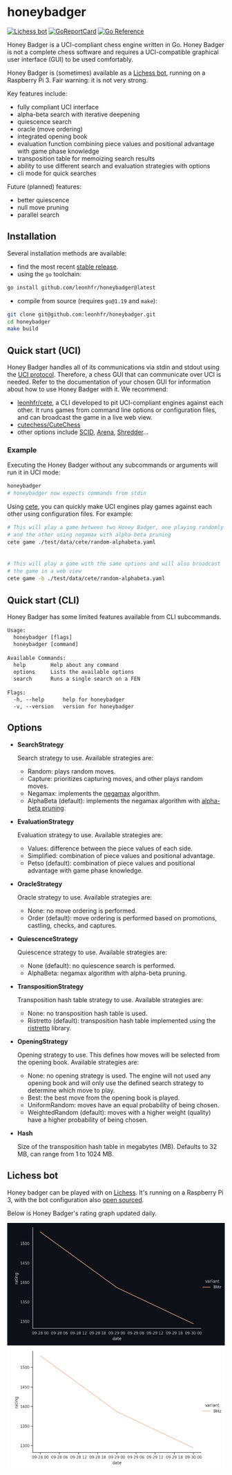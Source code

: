 # honeybadger

[![Lichess bot](https://img.shields.io/endpoint?style=flat&url=https%3A%2F%2Fpeppy-khapse-155e06.netlify.app%2F.netlify%2Ffunctions%2Fshield)](https://lichess.org/?user=honeybadger-bot#friend) [![GoReportCard](https://goreportcard.com/badge/github.com/leonhfr/honeybadger)](https://goreportcard.com/report/github.com/leonhfr/honeybadger) [![Go Reference](https://pkg.go.dev/badge/github.com/leonhfr/honeybadger.svg)](https://pkg.go.dev/github.com/leonhfr/honeybadger)

Honey Badger is a UCI-compliant chess engine written in Go. Honey Badger is not a complete chess software and requires a UCI-compatible graphical user interface (GUI) to be used comfortably.

Honey Badger is (sometimes) available as a [Lichess bot](https://lichess.org/?user=honeybadger-bot#friend), running on a Raspberry Pi 3. Fair warning: it is not very strong.

Key features include:

- fully compliant UCI interface
- alpha-beta search with iterative deepening
- quiescence search
- oracle (move ordering)
- integrated opening book
- evaluation function combining piece values and positional advantage with game phase knowledge
- transposition table for memoizing search results
- ability to use different search and evaluation strategies with options
- cli mode for quick searches

Future (planned) features:

- better quiescence
- null move pruning
- parallel search

## Installation

Several installation methods are available:

- find the most recent [stable release](https://github.com/leonhfr/honeybadger/releases).
- using the `go` toolchain:

```sh
go install github.com/leonhfr/honeybadger@latest
```

- compile from source (requires `go@1.19` and `make`):

```sh
git clone git@github.com:leonhfr/honeybadger.git
cd honeybadger
make build
```

## Quick start (UCI)

Honey Badger handles all of its communications via stdin and stdout using the [UCI protocol](https://backscattering.de/chess/uci/). Therefore, a chess GUI that can communicate over UCI is needed. Refer to the documentation of your chosen GUI for information about how to use Honey Badger with it. We recommend:

- [leonhfr/cete](https://github.com/leonhfr/honeybadger), a CLI developed to pit UCI-compliant engines against each other. It runs games from command line options or configuration files, and can broadcast the game in a live web view.
- [cutechess/CuteChess](https://github.com/cutechess/cutechess)
- other options include [SCID](http://scid.sourceforge.net/), [Arena](http://www.playwitharena.de/), [Shredder](https://www.shredderchess.com/)...

### Example

Executing the Honey Badger without any subcommands or arguments will run it in UCI mode:

```sh
honeybadger
# honeybadger now expects commands from stdin
```

Using [cete](https://github.com/leonhfr/honeybadger), you can quickly make UCI engines play games against each other using configuration files. For example:

```sh
# This will play a game between two Honey Badger, one playing randomly
# and the other using negamax with alpha-beta pruning
cete game ./test/data/cete/random-alphabeta.yaml


# This will play a game with the same options and will also broadcast
# the game in a web view
cete game -b ./test/data/cete/random-alphabeta.yaml

```

## Quick start (CLI)

Honey Badger has some limited features available from CLI subcommands.

```
Usage:
  honeybadger [flags]
  honeybadger [command]

Available Commands:
  help        Help about any command
  options     Lists the available options
  search      Runs a single search on a FEN

Flags:
  -h, --help      help for honeybadger
  -v, --version   version for honeybadger
```

## Options

- **SearchStrategy**

  Search strategy to use. Available strategies are:

  - Random: plays random moves.
  - Capture: prioritizes capturing moves, and other plays random moves.
  - Negamax: implements the [negamax](https://en.wikipedia.org/wiki/Negamax) algorithm.
  - AlphaBeta (default): implements the negamax algorithm with [alpha-beta pruning](https://en.wikipedia.org/wiki/Alpha-beta_pruning).

- **EvaluationStrategy**

  Evaluation strategy to use. Available strategies are:

  - Values: difference between the piece values of each side.
  - Simplified: combination of piece values and positional advantage.
  - Petso (default): combination of piece values and positional advantage with game phase knowledge.

- **OracleStrategy**

  Oracle strategy to use. Available strategies are:

  - None: no move ordering is performed.
  - Order (default): move ordering is performed based on promotions, castling, checks, and captures.

- **QuiescenceStrategy**

  Quiescence strategy to use. Available strategies are:

  - None (default): no quiescence search is performed.
  - AlphaBeta: negamax algorithm with alpha-beta pruning.

- **TranspositionStrategy**

  Transposition hash table strategy to use. Available strategies are:

  - None: no transposition hash table is used.
  - Ristretto (default): transposition hash table implemented using the [ristretto](https://github.com/dgraph-io/ristretto) library.

- **OpeningStrategy**

  Opening strategy to use. This defines how moves will be selected from the opening book. Available strategies are:

  - None: no opening strategy is used. The engine will not used any opening book and will only use the defined search strategy to determine which move to play.
  - Best: the best move from the opening book is played.
  - UniformRandom: moves have an equal probability of being chosen.
  - WeightedRandom (default): moves with a higher weight (quality) have a higher probability of being chosen.

- **Hash**

  Size of the transposition hash table in megabytes (MB).
  Defaults to 32 MB, can range from 1 to 1024 MB.

## Lichess bot

Honey badger can be played with on [Lichess](https://lichess.org/?user=honeybadger-bot#friend). It's running on a Raspberry Pi 3, with the bot configuration also [open sourced](https://github.com/leonhfr/honeybadger-bot).

Below is Honey Badger's rating graph updated daily.

![](https://raw.githubusercontent.com/leonhfr/honeybadger-bot/output/rating-graph-dark.png#gh-dark-mode-only)![](https://raw.githubusercontent.com/leonhfr/honeybadger-bot/output/rating-graph-light.png#gh-light-mode-only)
